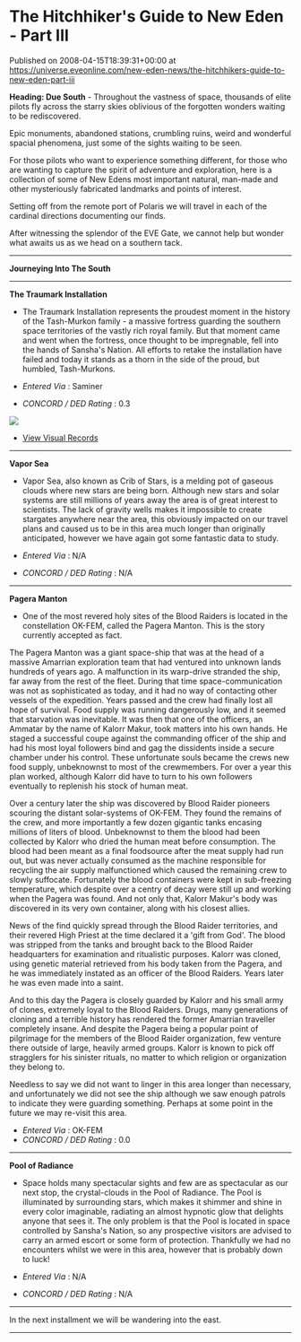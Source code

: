 # The Hitchhiker's Guide to New Eden - Part III
Published on 2008-04-15T18:39:31+00:00 at https://universe.eveonline.com/new-eden-news/the-hitchhikers-guide-to-new-eden-part-iii

**Heading: Due South** \- Throughout the vastness of space, thousands of elite pilots fly across the starry skies oblivious of the forgotten wonders waiting to be rediscovered. 

Epic monuments, abandoned stations, crumbling ruins, weird and wonderful spacial phenomena, just some of the sights waiting to be seen. 

For those pilots who want to experience something different, for those who are wanting to capture the spirit of adventure and exploration, here is a collection of some of New Edens most important natural, man-made and other mysteriously fabricated landmarks and points of interest. 

Setting off from the remote port of Polaris we will travel in each of the cardinal directions documenting our finds. 

After witnessing the splendor of the EVE Gate, we cannot help but wonder what awaits us as we head on a southern tack. 

* * *

**Journeying Into The South**

* * *

__The Traumark Installation__

  * The Traumark Installation represents the proudest moment in the history of the Tash-Murkon family - a massive fortress guarding the southern space territories of the vastly rich royal family. But that moment came and went when the fortress, once thought to be impregnable, fell into the hands of Sansha's Nation. All efforts to retake the installation have failed and today it stands as a thorn in the side of the proud, but humbled, Tash-Murkons.   
  

  * _Entered Via_ : Saminer 
  * _CONCORD / DED Rating_ : 0.3   
  
![](http://www.eve-ic.net/media/articles/1944/traumarkigb.jpg)   
  

  * [View Visual Records](http://www.eve-ic.net/media/articles/1944/file.php?file=evegate.jpg) 


* * *

__Vapor Sea__

  * Vapor Sea, also known as Crib of Stars, is a melding pot of gaseous clouds where new stars are being born. Although new stars and solar systems are still millions of years away the area is of great interest to scientists. The lack of gravity wells makes it impossible to create stargates anywhere near the area, this obviously impacted on our travel plans and caused us to be in this area much longer than originally anticipated, however we have again got some fantastic data to study.   
  

  * _Entered Via_ : N/A 
  * _CONCORD / DED Rating_ : N/A 


* * *

__Pagera Manton__

  * One of the most revered holy sites of the Blood Raiders is located in the constellation OK-FEM, called the Pagera Manton. This is the story currently accepted as fact.   
  
The Pagera Manton was a giant space-ship that was at the head of a massive Amarrian exploration team that had ventured into unknown lands hundreds of years ago. A malfunction in its warp-drive stranded the ship, far away from the rest of the fleet. During that time space-communication was not as sophisticated as today, and it had no way of contacting other vessels of the expedition. Years passed and the crew had finally lost all hope of survival. Food supply was running dangerously low, and it seemed that starvation was inevitable. It was then that one of the officers, an Ammatar by the name of Kalorr Makur, took matters into his own hands. He staged a successful coupe against the commanding officer of the ship and had his most loyal followers bind and gag the dissidents inside a secure chamber under his control. These unfortunate souls became the crews new food supply, unbeknownst to most of the crewmembers. For over a year this plan worked, although Kalorr did have to turn to his own followers eventually to replenish his stock of human meat.   
  
Over a century later the ship was discovered by Blood Raider pioneers scouring the distant solar-systems of OK-FEM. They found the remains of the crew, and more importantly a few dozen gigantic tanks encasing millions of liters of blood. Unbeknownst to them the blood had been collected by Kalorr who dried the human meat before consumption. The blood had been meant as a final foodsource after the meat supply had run out, but was never actually consumed as the machine responsible for recycling the air supply malfunctioned which caused the remaining crew to slowly suffocate. Fortunately the blood containers were kept in sub-freezing temperature, which despite over a centry of decay were still up and working when the Pagera was found. And not only that, Kalorr Makur's body was discovered in its very own container, along with his closest allies.   
  
News of the find quickly spread through the Blood Raider territories, and their revered High Priest at the time declared it a 'gift from God'. The blood was stripped from the tanks and brought back to the Blood Raider headquarters for examination and ritualistic purposes. Kalorr was cloned, using genetic material retrieved from his body taken from the Pagera, and he was immediately instated as an officer of the Blood Raiders. Years later he was even made into a saint.   
  
And to this day the Pagera is closely guarded by Kalorr and his small army of clones, extremely loyal to the Blood Raiders. Drugs, many generations of cloning and a terrible history has rendered the former Amarrian traveller completely insane. And despite the Pagera being a popular point of pilgrimage for the members of the Blood Raider organization, few venture there outside of large, heavily armed groups. Kalorr is known to pick off stragglers for his sinister rituals, no matter to which religion or organization they belong to.   
  
Needless to say we did not want to linger in this area longer than necessary, and unfortunately we did not see the ship although we saw enough patrols to indicate they were guarding something. Perhaps at some point in the future we may re-visit this area.   
  

  * _Entered Via_ : OK-FEM 
  * _CONCORD / DED Rating_ : 0.0 


* * *

__Pool of Radiance__

  * Space holds many spectacular sights and few are as spectacular as our next stop, the crystal-clouds in the Pool of Radiance. The Pool is illuminated by surrounding stars, which makes it shimmer and shine in every color imaginable, radiating an almost hypnotic glow that delights anyone that sees it. The only problem is that the Pool is located in space controlled by Sansha's Nation, so any prospective visitors are advised to carry an armed escort or some form of protection. Thankfully we had no encounters whilst we were in this area, however that is probably down to luck!   
  

  * _Entered Via_ : N/A 
  * _CONCORD / DED Rating_ : N/A 


* * *

In the next installment we will be wandering into the east. 

* * *
